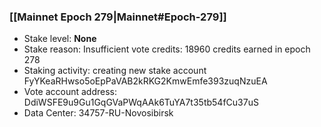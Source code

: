 ### [[Mainnet Epoch 279|Mainnet#Epoch-279]]
* Stake level: **None**
* Stake reason: Insufficient vote credits: 18960 credits earned in epoch 278
* Staking activity: creating new stake account FyYKeaRHwso5oEpPaVAB2kRKG2KmwEmfe393zuqNzuEA
* Vote account address: DdiWSFE9u9Gu1GqGVaPWqAAk6TuYA7t35tb54fCu37uS
* Data Center: 34757-RU-Novosibirsk